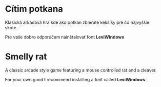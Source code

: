 # Cítim potkana

Klasická arkádová hra kde ako potkan zbierate keksíky pre čo najvyššie skóre.

Pre vaše dobro odporúčam nainštalovať font **LeviWindows**

# Smelly rat

A classic arcade style game featuring a mouse controlled rat and a cleaver.

For your own good I recommend installing a font called **LeviWindows**
